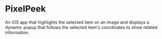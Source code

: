 # PixelPeek
An iOS app that highlights the selected item on an image and displays a dynamic popup that follows the selected item's coordinates to show related information.
